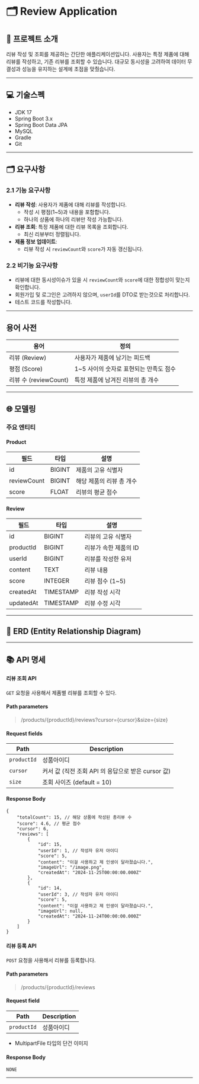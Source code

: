 # 🗂 Review Application

## 🌟 프로젝트 소개

리뷰 작성 및 조회를 제공하는 간단한 애플리케이션입니다. 사용자는 특정 제품에 대해 리뷰를 작성하고, 기존 리뷰를 조회할 수 있습니다. 대규모 동시성을 고려하여 데이터 무결성과 성능을 유지하는 설계에 초점을 맞췄습니다.

---

## 💻 기술스펙

- JDK 17
- Spring Boot 3.x
- Spring Boot Data JPA
- MySQL
- Gradle
- Git

---


## 🗂 요구사항

### 2.1 기능 요구사항
- **리뷰 작성**: 사용자가 제품에 대해 리뷰를 작성합니다.
  - 작성 시 평점(1~5)과 내용을 포함합니다.
  - 하나의 상품에 하나의 리뷰만 작성 가능합니다.
- **리뷰 조회**: 특정 제품에 대한 리뷰 목록을 조회합니다.
  - 최신 리뷰부터 정렬됩니다.
- **제품 정보 업데이트**:
  - 리뷰 작성 시 `reviewCount`와 `score`가 자동 갱신됩니다.

### 2.2 비기능 요구사항
- 리뷰에 대한 동시성이슈가 있을 시 `reviewCount`와 `score`에 대한 정합성이 맞는지 확인합니다.
- 회원가입 및 로그인은 고려하지 않으며, `userId`를 DTO로 받는것으로 처리합니다.
- 테스트 코드를 작성합니다.

---

## 용어 사전

| 용어          | 정의                                  |
|---------------|---------------------------------------|
| 리뷰 (Review) | 사용자가 제품에 남기는 피드백         |
| 평점 (Score)  | 1~5 사이의 숫자로 표현되는 만족도 점수 |
| 리뷰 수 (reviewCount) | 특정 제품에 남겨진 리뷰의 총 개수     |

---

## 🌐 모델링

### 주요 엔티티

#### Product
| 필드         | 타입         | 설명                     |
|--------------|--------------|--------------------------|
| id           | BIGINT       | 제품의 고유 식별자       |
| reviewCount  | BIGINT       | 해당 제품의 리뷰 총 개수 |
| score        | FLOAT        | 리뷰의 평균 점수         |

#### Review
| 필드         | 타입         | 설명                     |
|--------------|--------------|--------------------------|
| id           | BIGINT       | 리뷰의 고유 식별자       |
| productId    | BIGINT       | 리뷰가 속한 제품의 ID    |
| userId       | BIGINT       | 리뷰를 작성한 유저       |
| content      | TEXT         | 리뷰 내용                |
| score        | INTEGER      | 리뷰 점수 (1~5)          |
| createdAt    | TIMESTAMP    | 리뷰 작성 시각           |
| updatedAt    | TIMESTAMP    | 리뷰 수정 시각           |

---

## 📂 ERD (Entity Relationship Diagram)

---

## 📚 API 명세

#### 리뷰 조회 API

`GET` 요청을 사용해서 제품별 리뷰를 조회할 수 있다.

#### Path parameters

> /products/{productId}/reviews?cursor={cursor}&size={size}

#### Request fields

| Path | Description |
|------|-------------|
| `productId` | 성품아이디        |
| `cursor`    | 커서 값 (직전 조회 API 의 응답으로 받은 cursor 값)        |
| `size`      | 조회 사이즈 (default = 10)       |

#### Response Body
```
{
    "totalCount": 15, // 해당 상품에 작성된 총리뷰 수
    "score": 4.6, // 평균 점수
    "cursor": 6,
    "reviews": [
        {
            "id": 15,
            "userId": 1, // 작성자 유저 아이디
            "score": 5,
            "content": "이걸 사용하고 제 인생이 달라졌습니다.",
            "imageUrl": "/image.png",
            "createdAt": "2024-11-25T00:00:00.000Z"
        },
        {
            "id": 14,
            "userId": 3, // 작성자 유저 아이디
            "score": 5,
            "content": "이걸 사용하고 제 인생이 달라졌습니다.",
            "imageUrl": null,
            "createdAt": "2024-11-24T00:00:00.000Z"
        }
    ]
}
```

#### 리뷰 등록 API

`POST` 요청을 사용해서 리뷰를 등록합니다.

#### Path parameters

> /products/{productId}/reviews

#### Request field

| Path | Description |
|------|-------------|
| `productId` | 성품아이디        |

- MultipartFile 타입의 단건 이미지

#### Response Body
```
NONE
```


---

